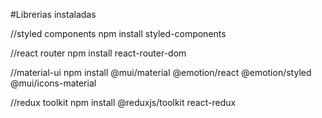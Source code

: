 #Librerias instaladas 

//styled components
npm install styled-components

//react router
npm install react-router-dom

//material-ui
npm install @mui/material @emotion/react @emotion/styled @mui/icons-material

//redux toolkit
npm install @reduxjs/toolkit react-redux
